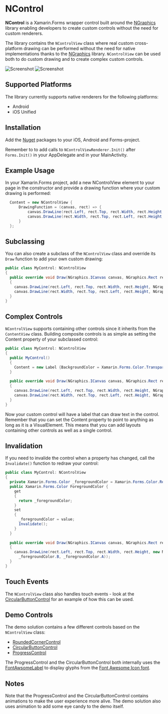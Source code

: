 # NControl
**NControl** is a Xamarin.Forms wrapper control built around the [NGraphics](https://github.com/praeclarum/NGraphics) library enabling developers to create custom controls without the need for custom renderers. 

The library contains the ```NControlView``` class where real custom cross-platform drawing can be performed without the need for native implementations thanks to the [NGraphics](https://github.com/praeclarum/NGraphics) library. ```NControlView``` can be used both to do custom drawing and to create complex custom controls.

![Screenshot](/../screenshots/Screens/Startup.gif?raw=true) ![Screenshot](/../screenshots/Screens/Startup2.gif?raw=true)

## Supported Platforms
The library currently supports native renderers for the following platforms:

- Android
- iOS Unified

## Installation
Add the [Nuget](https://www.nuget.org/packages/NControl/) packages to your iOS, Android and Forms-project.

Remember to to add calls to ```NControlViewRenderer.Init()``` after ```Forms.Init()``` in your AppDelegate and in your MainActivity. 

## Example Usage
In your Xamarin.Forms project, add a new NControlView element to your page in the constructor and provide a drawing function where your custom drawing is performed:

```csharp
  Content = new NControlView {
      DrawingFunction = (canvas, rect) => {
          canvas.DrawLine(rect.Left, rect.Top, rect.Width, rect.Height, NGraphics.Colors.Red);
          canvas.DrawLine(rect.Width, rect.Top, rect.Left, rect.Height, NGraphics.Colors.Yellow);
      }
  };
```
## Subclassing
You can also create a subclass of the ```NControlView``` class and override its ```Draw``` function to add your own custom drawing:

```csharp
public class MyControl: NControlView
{
  public override void Draw(NGraphics.ICanvas canvas, NGraphics.Rect rect)
  {
    canvas.DrawLine(rect.Left, rect.Top, rect.Width, rect.Height, NGraphics.Colors.Red);
    canvas.DrawLine(rect.Width, rect.Top, rect.Left, rect.Height, NGraphics.Colors.Yellow);
  }
}
```

## Complex Controls
```NControlView``` supports containing other controls since it inherits from the ```ContentView``` class. Building composite controls is as simple as setting the Content property of your subclassed control:

```csharp
public class MyControl: NControlView
{
  public MyControl()
  {
    Content = new Label {BackgroundColor = Xamarin.Forms.Color.Transparent};
  }
  
  public override void Draw(NGraphics.ICanvas canvas, NGraphics.Rect rect)
  {
    canvas.DrawLine(rect.Left, rect.Top, rect.Width, rect.Height, NGraphics.Colors.Red);
    canvas.DrawLine(rect.Width, rect.Top, rect.Left, rect.Height, NGraphics.Colors.Yellow);
  }
}
```
Now your custom control will have a label that can draw text in the control. Remember that you can set the Content property to point to anything as long as it is a VisualElement. This means that you can add layouts containing other controls as well as a single control. 

## Invalidation
If you need to invalide the control when a property has changed, call the ```Invalidate()``` function to redraw your control:

```csharp
public class MyControl: NControlView
{
  private Xamarin.Forms.Color _foregroundColor = Xamarin.Forms.Color.Red;
  public Xamarin.Forms.Color ForegroundColor { 
    get 
    { 
      return _foregroundColor; 
    }
    set 
    { 
      _foregroundColor = value;
      Invalidate();
    }
  }
  
  public override void Draw(NGraphics.ICanvas canvas, NGraphics.Rect rect)
  {
    canvas.DrawLine(rect.Left, rect.Top, rect.Width, rect.Height, new NGraphics.Color(_foregroundColor.R, _foregroundColor.G,
      _foregroundColor.B, _foregroundColor.A));
  }
}
```
## Touch Events
The ```NControlView``` class also handles touch events - look at the [CircularButtonControl](NControlDemo/NControlDemo.Forms.Xamarin.Plugins.FormsApp/Controls/CircularButtonControl.cs) for an example of how this can be used.

## Demo Controls
The demo solution contains a few different controls based on the ```NControlView``` class:
- [RoundedCornerControl](NControlDemo/NControlDemo.Forms.Xamarin.Plugins.FormsApp/Controls/RoundedBorderControl.cs)
- [CircularButtonControl](NControlDemo/NControlDemo.Forms.Xamarin.Plugins.FormsApp/Controls/CircularButtonControl.cs)
- [ProgressControl](NControlDemo/NControlDemo.Forms.Xamarin.Plugins.FormsApp/Controls/ProgressControl.cs)

The ProgressControl and the CircularButtonControl both internally uses the [FontAwsomeLabel](NControlDemo/NControlDemo.Forms.Xamarin.Plugins.FormsApp/Controls/FontAwesomeLabel.cs) to display glyphs from the [Font Awesome Icon font](http://fortawesome.github.io/Font-Awesome/). 

## Notes
Note that the ProgressControl and the CircularButtonControl contains animations to make the user experience more alive. The demo solution also uses animation to add some eye candy to the demo itself.

